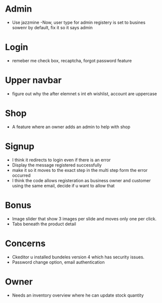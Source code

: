 # Admin

- Use jazzmine
  -Now, user type for admin registery is set to busines sowenr by default, fix it so it says admin

# Login

- remeber me check box, recaptcha, forgot password feature

# Upper navbar

- figure out why the after elemnet s int eh wishlist, account are uppercase

# Shop

- A feature where an owner adds an admin to help with shop

# Signup

- I think it redirects to login even if there is an error
- Display the message registered successfully
- make it so it moves to the exact step in the multi step form the error occurred
- I think the code allows registeration as business owner and customer using the same email, decide if u want to allow that

# Bonus

- Image slider that show 3 images per slide and moves only one per click.
- Tabs beneath the product detail

# Concerns

- Ckeditor u installed bundeles version 4 which has security issues.
- Password change option, email authentication

# Owner

- Needs an inventory overview where he can update stock quantity
